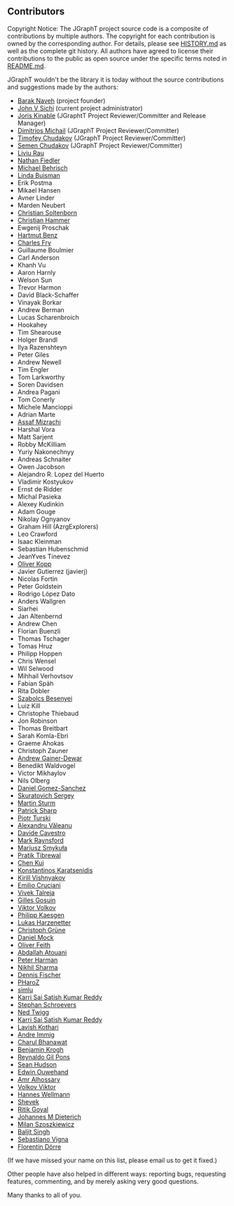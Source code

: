 ## Contributors ##

Copyright Notice: The JGraphT project source code is a composite of contributions by multiple authors. The copyright for each contribution is owned by the corresponding author. For details, please see [HISTORY.md](HISTORY.md) as well as the complete git history. All authors have agreed to license their contributions to the public as open source under the specific terms noted in [README.md](README.md).

JGraphT wouldn't be the library it is today without the source contributions and suggestions made by the authors:

- [Barak Naveh](https://github.com/baraknaveh) (project founder)
- [John V Sichi](https://github.com/jsichi) (current project administrator)
- [Joris Kinable](https://github.com/jkinable) (JGraphtT Project Reviewer/Committer and Release Manager)
- [Dimitrios Michail](https://github.com/d-michail) (JGraphT Project Reviewer/Committer)
- [Timofey Chudakov](https://github.com/Toptachamann) (JGraphT Project Reviewer/Committer)
- [Semen Chudakov](https://github.com/SChudakov) (JGraphT Project Reviewer/Committer)
- [Liviu Rau](http://sourceforge.net/users/liviu_aurelian/)
- [Nathan Fiedler](http://www.bluemarsh.com/personal/index.html)
- [Michael Behrisch](http://sourceforge.net/users/behrisch/)
- [Linda Buisman](http://sourceforge.net/users/linda_buisman/)
- Erik Postma
- Mikael Hansen
- Avner Linder
- Marden Neubert
- [Christian Soltenborn](http://sourceforge.net/users/csoltenborn/)
- [Christian Hammer](http://sourceforge.net/users/hammerc/)
- Ewgenij Proschak
- [Hartmut Benz](http://sourceforge.net/users/ivins/)
- [Charles Fry](http://frogcircus.org/)
- Guillaume Boulmier
- Carl Anderson
- Khanh Vu
- Aaron Harnly
- Welson Sun
- Trevor Harmon
- David Black-Schaffer
- Vinayak Borkar
- Andrew Berman
- Lucas Scharenbroich
- Hookahey
- Tim Shearouse
- Holger Brandl
- Ilya Razenshteyn
- Peter Giles
- Andrew Newell
- Tim Engler
- Tom Larkworthy
- Soren Davidsen
- Andrea Pagani
- Tom Conerly
- Michele Mancioppi
- Adrian Marte
- [Assaf Mizrachi](https://github.com/assimiz)
- Harshal Vora
- Matt Sarjent
- Robby McKilliam
- Yuriy Nakonechnyy
- Andreas Schnaiter
- Owen Jacobson
- Alejandro R. Lopez del Huerto
- Vladimir Kostyukov
- Ernst de Ridder
- Michal Pasieka
- Alexey Kudinkin
- Adam Gouge
- Nikolay Ognyanov
- Graham Hill (AzrgExplorers)
- Leo Crawford
- Isaac Kleinman
- Sebastian Hubenschmid
- JeanYves Tinevez
- [Oliver Kopp](https://github.com/koppor)
- Javier Gutierrez (javierj)
- Nicolas Fortin
- Peter Goldstein
- Rodrigo López Dato
- Anders Wallgren
- Siarhei
- Jan Altenbernd
- Andrew Chen
- Florian Buenzli
- Thomas Tschager
- Tomas Hruz
- Philipp Hoppen
- Chris Wensel
- Wil Selwood
- Mihhail Verhovtsov
- Fabian Späh
- Rita Dobler
- [Szabolcs Besenyei](https://github.com/besza)
- Luiz Kill
- Christophe Thiebaud
- Jon Robinson
- Thomas Breitbart
- Sarah Komla-Ebri
- Graeme Ahokas
- Christoph Zauner
- [Andrew Gainer-Dewar](https://github.com/agdphd)
- Benedikt Waldvogel
- Victor Mikhaylov
- Nils Olberg
- [Daniel Gomez-Sanchez](https://github.com/magicDGS)
- [Skuratovich Sergey](https://github.com/SSNikolaevich)
- [Martin Sturm](https://github.com/WorstCase00)
- [Patrick Sharp](https://github.com/sharpTrick)
- [Piotr Turski](https://github.com/piotrturski)
- [Alexandru Văleanu](https://github.com/AlexandruValeanu)
- [Davide Cavestro](https://github.com/davidecavestro)
- [Mark Raynsford](https://github.com/io7m)
- [Mariusz Smykuła](https://github.com/mariuszs)
- [Pratik Tibrewal](https://github.com/tibrewalpratik17)
- [Chen Kui](https://github.com/Yimismi)
- [Konstantinos Karatsenidis](https://github.com/gate2k1)
- [Kirill Vishnyakov](https://github.com/LightnessOfBeing)
- [Emilio Cruciani](https://github.com/ioemilio)
- [Vivek Talreja](https://github.com/Vivek1012)
- [Gilles Gosuin](https://github.com/gilles-gosuin)
- [Viktor Volkov](https://github.com/chupacabra007)
- [Philipp Kaesgen](https://github.com/PhilippKaesgen)
- [Lukas Harzenetter](https://github.com/lharzenetter)
- [Christoph Grüne](https://github.com/christophgruene)
- [Daniel Mock](https://github.com/danielmock)
- [Oliver Feith](https://github.com/Watercrystal)
- [Abdallah Atouani](https://github.com/AbdallahAt)
- [Peter Harman](https://github.com/harmanpa)
- [Nikhil Sharma](https://github.com/nks1558)
- [Dennis Fischer](https://github.com/pdelvo)
- [PHaroZ](https://github.com/PHaroZ)
- [simlu](https://github.com/simlu)
- [Karri Sai Satish Kumar Reddy](https://github.com/ksskreddy)
- [Stephan Schroevers](https://github.com/Stephan202)
- [Ned Twigg](https://github.com/nedtwigg)
- [Karri Sai Satish Kumar Reddy](https://github.com/ksskreddy)
- [Lavish Kothari](https://github.com/LavishKothari)
- [Andre Immig](https://github.com/Aimmig)
- [Charul Bhanawat](https://github.com/CharulBhanawat13)
- [Benjamin Krogh](https://github.com/bkrogh)
- [Reynaldo Gil Pons](https://github.com/gilcu3)
- [Sean Hudson](https://github.com/shduke)
- [Edwin Ouwehand](https://github.com/EdwinOuwehand)
- [Amr Alhossary](https://github.com/aalhossary)
- [Volkov Viktor](https://github.com/bingo-soft)
- [Hannes Wellmann](https://github.com/HannesWell)
- [Shevek](https://github.com/shevek)
- [Ritik Goyal](https://github.com/rtkg12)
- [Johannes M Dieterich](https://github.com/iotamudelta)
- [Milan Szoszkiewicz](https://github.com/szoszk)
- [Baljit Singh](https://github.com/singhbaljit)
- [Sebastiano Vigna](https://github.com/vigna)
- [Florentin Dörre](https://github.com/FlorentinD)

(If we have missed your name on this list, please email us to get it fixed.)

Other people have also helped in different ways: reporting bugs, requesting features, commenting, and by merely asking very good questions.

Many thanks to all of you.

